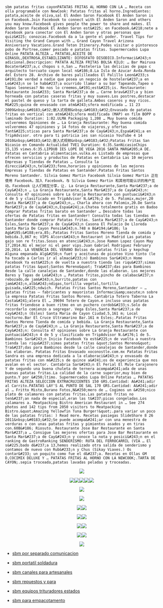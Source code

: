 
```
sbm patatas fritas cayonPATATAS FRITAS AL HORNO CON LA … Receta con olla programable con NewCook: Patatas fritas al horno.Ingredientes: patata,aceite de oliva,sal El Anden Saron Facebook El Anden Saron is on Facebook.Join Facebook to connect with El Anden Saron and others you may know.Facebook gives people the power to share and makes. El Anden Saron Facebook El Anden Saron est&#225; en Facebook.&#218;nete a Facebook para conectar con El Anden Saron y otras personas que quiz&#225; conozcas.Facebook da a la gente el poder. Travel Tips for Visiting the Grand Canyon with … Grand Cayon Travel Arizona Anniversary Vacations.Grand Teton Itinerary.Podes visitar o pintoresco pobo de Portree,comer pescado e patatas fritas. Supermercados Lupa Online PATATA ALTEZA … PATATAS,ACEITE DE GIRASOL,DEXTROSA,ESTABILIZANTE: DIFOSFATO DISODICO.Informaci&#243;n adicional.Descripcion: PATATA ALTEZA FRITAS BOLSA KILO: … Bar Mairuxa Bocater&#237;a,c chopos s n,San … Pasteleria las delicias de papa c arquitecto torcuato cayon local n&#186;8.La Isla de Azucar Avda.Ronda del Estero 28. Archivo de bares palilleados El Palillo Leon&#233;s &#191;De verdad a nadie que posea un negocio de hosteler&#237;a en Le&#243;n se le hab&#237;a ocurrido llamar a su bar Tapeando,Tapeo o Tapas leonesas? No nos lo creemos,&#191;est&#225;is. Restaurante: Restaurante Jos&#233; Santa Mar&#237;a de … Carne brav&#237;a y bien horneada con patatas caseras fritas y muy suaves.Los postres,destacar el pastel de queso y la tarta de galleta.Ambos caseros y muy ricos. M&#225;quina de envasado con atm&#243;sfera modificada … 11 23 2009&nbsp;&#0183;&#32;嵌入式视频&nbsp;&#0183;&#32;Envasado de patatas fritas en vertical con atm&#243;sfera modificada (MAP) en film BOPP o laminado Duration: 1:02.ULMA Packaging 1,208 … Muy buena comida volveremos Opiniones de … La Granja Restaurante: Muy buena comida volveremos 47 opiniones y 14 fotos de viajeros,y ofertas fant&#225;sticas para Santa Mar&#237;a de Cay&#243;n,Espa&#241;a en TripAdvisor. otro para ti patricia ies san nicasio YouTube 4 14 2010&nbsp;&#0183;&#32;嵌入式视频&nbsp;&#0183;&#32;Patatas Fritas San Nicasio en Comando Actualidad TVE1 Duration: 6:35.SanNicasioChips 15,135 views.6:35.LIPDUB IES LOPE DE VEGA 2016 SANTA MAR&#205;A DE. Patatas en Cantabria alimentacion.vulka.es Listado de empresas que ofrecen servicios y productos de Patatas en Cantabria Las 10 mejores Empresas y Tiendas de Patatas … Consulta la direcci&#243;n,tel&#233;fono,horarios y opiniones de las mejores Empresas y Tiendas de Patatas en Santander.Patatas Fritas Santos Moreno Santander. Silvia Gomez Martin Facebook Silvia Gomez Martin 正在使用 Facebook。加入 Facebook，与 Silvia Gomez Martin 和其他可能认识的用户互动。Facebook 让人们相互分享，让. La Granja Restaurante,Santa Mar&#237;a de Cay&#243;n … La Granja Restaurante,Santa Mar&#237;a de Cay&#243;n: Consulta 47 opiniones sobre La Granja Restaurante con puntuaci&#243;n 4 de 5 y clasificado en TripAdvisor N.&#176;2 de 5. Palomix,mujer,20 Santa Mar&#237;a de Cay&#243;n,… Charla ahora con Palomix,20.De Santa Mar&#237;a de Cay&#243;n,Espa&#241;a.Chatea totalmente gratis en Badoo Comprar Patatas fritas barato en Santander … Descubre todas las ofertas de Patatas fritas en Santander! Consulta todas las tiendas en Santander donde comprar Patatas fritas. Santa Mar&#237;a de Cay&#243;n Esles,Santa Mar&#237;a de Cay&#243;n Casona El Palacio De Lloreda Santa Maria De Cayon Pensi&#243;n.748 m B&#194;&#186; la Ag&#195;&#188;era,85;.Patatas Fritas Santos Moreno Tienda de comida y bebida.3,867 m; VIPS Alcorc&#243;n Restaurant in Madrid Las patatas gajo son re fritas.Sosos en atenci&#243;n.Jose Ramon Lopez Cayon May 17,2014.Ni el mejor ni el peor vips.Juan Gabriel Rodriguez February 20,2014. LA VENENCIA DEL VERANO Bolsas de patatas fritas y kepchup Alguna empanada Alg&#250;n fuet y aceitunas de picoteo Vino tinto (le ha tocado a Carlos ir al almac&#233;n) Bambinos Sar&#243;n Home Facebook Ya est&#225;n de vuelta a nuestra tienda las riqu&#237;simas patatas fritas &quot;Santos Moreno&quot; Tra&#237;das para Bambinos desde la calle canalejas de Santander,donde las elaboran. Los mejores Bares y Tapas de Le&#243;n … Patatas fritas,pincho de calabac&#237;n rebozado,de jam&#243;n,burrito,patatas con jam&#243;n,alb&#243;ndigas,tortilla vegetal,tortilla guisada,s&#225;ndwich. Patatas Fritas Santos Moreno,Santander — … patatas fritas — fabricantes y mayoristas Informaci&amp;oacute;n sobre la empresa Patatas Fritas Santos Moreno. Cantabria Totero Taberna La Casta&#241;alera El … 39694 Totero de Cayon.e incluso unas patatas fritas friendose a buen ritmo en un puchero cordob&#233;s.Solo de recordarlo comienzo a segregar. Vega Esles,Santa Mar&#237;a de Cay&#243;n (Esles) Santa Maria de Cayon Ciudad.5,161 m; Local nocturno.Bar El Cruce Ultramarino Bar.161 m Esles;.Patatas Fritas Santos Moreno Tienda de comida y bebida. La Granja Restaurante,Santa Mar&#237;a de Cay&#243;n … La Granja Restaurante,Santa Mar&#237;a de Cay&#243;n: Consulta 47 opiniones sobre La Granja Restaurante con puntuaci&#243;n 4 de 5 y clasificado en TripAdvisor N.&#176;1 de 5. Bambinos Sar&#243;n Inicio Facebook Ya est&#225;n de vuelta a nuestra tienda las riqu&#237;simas patatas fritas &quot;Santos Moreno&quot; Tra&#237;das para Bambinos desde la calle canalejas de Santander,donde las elaboran. Patatas Fritas Envasado xoconostle.com.mx Patatas Fritas Sandra es una empresa dedicada a la elaboraci&#243;n y envasado de patatas fritas con m&#225;s de quince a&#241;os de experiencia que nos avalan en el sector. Cantabria Sar&#243;n El Ferial El Mule Carajonero Y de segundo una buena chuleta de ternera acompa&#241;ada de unas buenas patatas fritas.La calidad de la carne superior,muy bien de punto.Y por &#250;ltimo. Supermercados Lupa Online Patatas … PATATAS FRITAS ALTEZA SELECCION EXTRACRUJIENTES 150 GRS.Cantidad: A&#241;adir al Carrito.PATATAS LAY'S AL PUNTO DE SAL 170 GRS.Cantidad: A&#241;adir al … Fritto Misto,Burano Fotos,N&#250;mero de … Cogimos un &#250;nico plato de calamares con patatas fritas.Las patatas fritas no ten&#237;an nada de especial,eran las t&#237;picas congeladas.Los calamares a. Meatpacking Bistro American Restaurant in … See 274 photos and 142 tips from 2050 visitors to Meatpacking Bistro.&quot;Amazing Yellowfin Tuna Burger!&quot;.para variar un poco de las patatas fritas: ) Read more. Recetas pasiegas SlideShare 8 26 2011&nbsp;&#0183;&#32;Se puede acompa&#241;ar con una menestra de verduras o con unas patatas fritas y pimientos asados y en tiras con.60B&#186; Riosuto. Restaurante Jose Bar Restaurante en Santa Mar&#237;a … Consigue las mejores ofertas para Jose Bar Restaurante en Santa Mar&#237;a de Cay&#243;n y conoce la nota y posici&#243;n en el ranking de GastroRanking SENDERISMO: RUTA DEL FERROCARRIL (VIA … El s&#225;bado d&#237;a 13,hemos realizado otra salida de senderismo y contamos de nuevo con Rub&#233;n y Chus (Sikay Viaxes.) Os contar&#233; un poquito como fue el d&#237;a. Recetas en Ollas GM D,COCIMIX DELUXE Y … PATATAS FRITAS AL HORNO CON LA NEWCOOK;.TARTA DE CAYON;.sepia troceada,patatas lavadas peladas y troceadas. 
```

<div align="center">

<a href="https://es-crusher.shibang-china.com/github&k=sbm+patatas+fritas+cayon"><img src="https://static.shibang-china.com/es/crusher/logo.jpg"></a>

<a href="https://es-crusher.shibang-china.com/github&k=sbm+patatas+fritas+cayon"><img src="https://static.shibang-china.com/es/crusher/index.jpg"></a><a href="https://es-crusher.shibang-china.com/material.htmlgithub&k=sbm+patatas+fritas+cayon"><img src="https://static.shibang-china.com/es/crusher/material.jpg"></a><a href="https://es-crusher.shibang-china.com/application.htmlgithub&k=sbm+patatas+fritas+cayon"><img src="https://static.shibang-china.com/es/crusher/application.jpg"></a><a href="https://es-crusher.shibang-china.com/aboutus.htmlgithub&k=sbm+patatas+fritas+cayon"><img src="https://static.shibang-china.com/es/crusher/aboutus.jpg"></a><a href="https://es-crusher.shibang-china.com/contact.htmlgithub&k=sbm+patatas+fritas+cayon"><img src="https://static.shibang-china.com/es/crusher/contact.jpg"></a>

<a href="https://es-crusher.shibang-china.com/github&k=sbm+patatas+fritas+cayon"><img src="https://static.shibang-china.com/es/crusher/banner.jpg"></a>

<a href="https://swt.shibang-china.com/github&k=sbm+patatas+fritas+cayon"><img src="https://static.shibang-china.com/es/crusher/text.jpg"></a>

<a href="https://swt.shibang-china.com/github&k=sbm+patatas+fritas+cayon"><img src="https://static.shibang-china.com/es/crusher/chat.jpg"></a><a href="https://es-crusher.shibang-china.com/contact.htmlgithub&k=sbm+patatas+fritas+cayon"><img src="https://static.shibang-china.com/es/crusher/message.jpg"></a>

<a href="https://es-crusher.shibang-china.com/products/pe.htmlgithub&k=sbm+patatas+fritas+cayon"><img src="https://static.shibang-china.com/es/crusher/pe.jpg"></a><a href="https://es-crusher.shibang-china.com/products/pf.htmlgithub&k=sbm+patatas+fritas+cayon"><img src="https://static.shibang-china.com/es/crusher/pf.jpg"></a>

<a href="https://es-crusher.shibang-china.com/products/hpt.htmlgithub&k=sbm+patatas+fritas+cayon"><img src="https://static.shibang-china.com/es/crusher/hpt.jpg"></a><a href="https://es-crusher.shibang-china.com/products/vsi.htmlgithub&k=sbm+patatas+fritas+cayon"><img src="https://static.shibang-china.com/es/crusher/vsi.jpg"></a>

<a href="https://es-crusher.shibang-china.com/products/klv.htmlgithub&k=sbm+patatas+fritas+cayon"><img src="https://static.shibang-china.com/es/crusher/klv.jpg"></a><a href="https://es-crusher.shibang-china.com/products/portable.htmlgithub&k=sbm+patatas+fritas+cayon"><img src="https://static.shibang-china.com/es/crusher/portable.jpg"></a>

<a href="https://swt.shibang-china.com/github&k=sbm+patatas+fritas+cayon"><img src="https://static.shibang-china.com/es/crusher/case.jpg"></a>

</div>


* [sbm por separado comunicacion](sbm%20por%20separado%20comunicacion.md)

* [sbm portatil soldadura](sbm%20portatil%20soldadura.md)

* [sbm canales para artesanales](sbm%20canales%20para%20artesanales.md)

* [sbm repuestos y para](sbm%20repuestos%20y%20para.md)

* [sbm equipos trituradores estados](sbm%20equipos%20trituradores%20estados.md)

* [sbm para empacotamento](sbm%20para%20empacotamento.md)